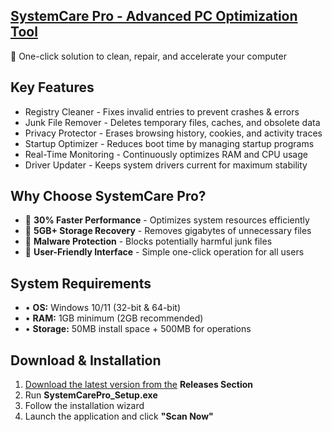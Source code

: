  <div class="section">
    <h2><a href="https://digitalbulls.com/system-care-pro.php">SystemCare Pro - Advanced PC Optimization Tool</a></h2>
    <p>🚀 One-click solution to clean, repair, and accelerate your computer</p>

  </div>

  <div class="section">
    <h2>Key Features</h2>
    <ul>
      <li><span class="highlight">Registry Cleaner</span> - Fixes invalid entries to prevent crashes & errors</li>
      <li><span class="highlight">Junk File Remover</span> - Deletes temporary files, caches, and obsolete data</li>
      <li><span class="highlight">Privacy Protector</span> - Erases browsing history, cookies, and activity traces</li>
      <li><span class="highlight">Startup Optimizer</span> - Reduces boot time by managing startup programs</li>
      <li><span class="highlight">Real-Time Monitoring</span> - Continuously optimizes RAM and CPU usage</li>
      <li><span class="highlight">Driver Updater</span> - Keeps system drivers current for maximum stability</li>
    </ul>
  </div>

  <div class="section">
    <h2>Why Choose SystemCare Pro?</h2>
    <ul>
      <li>🔹 <strong>30% Faster Performance</strong> - Optimizes system resources efficiently</li>
      <li>🔹 <strong>5GB+ Storage Recovery</strong> - Removes gigabytes of unnecessary files</li>
      <li>🔹 <strong>Malware Protection</strong> - Blocks potentially harmful junk files</li>
      <li>🔹 <strong>User-Friendly Interface</strong> - Simple one-click operation for all users</li>
    </ul>
  </div>

  <div class="section">
    <h2>System Requirements</h2>
    <ul>
      <li>• <strong>OS:</strong> Windows 10/11 (32-bit & 64-bit)</li>
      <li>• <strong>RAM:</strong> 1GB minimum (2GB recommended)</li>
      <li>• <strong>Storage:</strong> 50MB install space + 500MB for operations</li>
    </ul>
  </div>

  <div class="section">
    <h2>Download & Installation</h2>
    <ol>
      <li><a href="https://systemcarepro.net/">Download the latest version from the</a> <strong>Releases Section</strong></li>
      <li>Run <strong>SystemCarePro_Setup.exe</strong></li>
      <li>Follow the installation wizard</li>
      <li>Launch the application and click <strong>"Scan Now"</strong></li>
    </ol>
</div>
